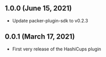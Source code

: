 ## 1.0.0 (June 15, 2021)

* Update packer-plugin-sdk to v0.2.3

## 0.0.1 (March 17, 2021)

* First very release of the HashiCups plugin